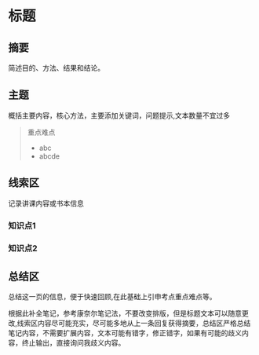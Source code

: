 # 标题

## 摘要

简述目的、方法、结果和结论。

## 主题

概括主要内容，核心方法，主要添加关键词，问题提示,文本数量不宜过多

> 重点难点
>
> - abc
> - abcde

## 线索区

记录讲课内容或书本信息

### 知识点1

### 知识点2

## 总结区

总结这一页的信息，便于快速回顾,在此基础上引申考点重点难点等。

根据此补全笔记，参考康奈尔笔记法，不要改变排版，但是标题文本可以随意更改,线索区内容尽可能充实，尽可能多地从上一条回复获得摘要，总结区严格总结笔记内容，不需要扩展内容，文本可能有错字，修正错字，如果有可能的歧义内容，终止输出，直接询问我歧义内容。
